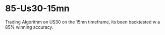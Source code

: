 # 85-Us30-15mn
Trading Algorithm on US30 on the 15mn timeframe, its been backtested w a 85% winning accuracy.

